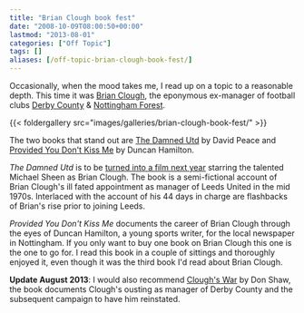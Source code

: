 ```yaml
---
title: "Brian Clough book fest"
date: "2008-10-09T08:00:50+00:00"
lastmod: "2013-08-01"
categories: ["Off Topic"]
tags: []
aliases: [/off-topic-brian-clough-book-fest/]
---
```


Occasionally, when the mood takes me, I read up on a topic to a reasonable depth. This time it was <a href="https://en.wikipedia.org/wiki/Brian_Clough">Brian Clough</a>, the eponymous ex-manager of football clubs <a href="https://en.wikipedia.org/wiki/Derby_County_F.C.">Derby County</a> &amp; <a href="https://en.wikipedia.org/wiki/Nottingham_Forest_F.C.">Nottingham Forest</a>.

<!--more-->

{{< foldergallery src="images/galleries/brian-clough-book-fest/" >}}

The two books that stand out are <a href="http://www.amazon.co.uk/Damned-Utd-David-Peace/dp/0571224261">The Damned Utd</a> by David Peace and <a href="http://www.amazon.co.uk/Provided-You-Dont-Kiss-Me/dp/0007247117/">Provided You Don't Kiss Me</a> by Duncan Hamilton.

<em>The Damned Utd</em> is to be <a href="https://en.wikipedia.org/wiki/The_Damned_United">turned into a film next year</a> starring the talented Michael Sheen as Brian Clough. The book is a semi-fictional account of Brian Clough's ill fated appointment as manager of Leeds United in the mid 1970s. Interlaced with the account of his 44 days in charge are flashbacks of Brian's rise prior to joining Leeds.

<em>Provided You Don't Kiss Me</em> documents the career of Brian Clough through the eyes of Duncan Hamilton, a young sports writer, for the local newspaper in Nottingham. If you only want to buy one book on Brian Clough this one is the one to go for. I read this book in a couple of sittings and thoroughly enjoyed it, even though it was the third book I'd read about Brian Clough.

<strong>Update August 2013</strong>: I would also recommend <a href="http://www.amazon.co.uk/Cloughs-War-Don-Shaw/dp/0091928648/">Clough's War</a> by Don Shaw, the book documents Clough's ousting as manager of Derby County and the subsequent campaign to have him reinstated.
